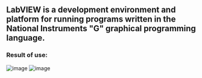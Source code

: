 ## LabVIEW is a development environment and platform for running programs written in the National Instruments "G" graphical programming language.

### Result of use:
![image](https://github.com/user-attachments/assets/d4b222df-fa0b-4ebc-807f-fb4c5297fe9b)
![image](https://github.com/user-attachments/assets/5646886d-00e9-4cbb-a60b-b19b000c30d4)
